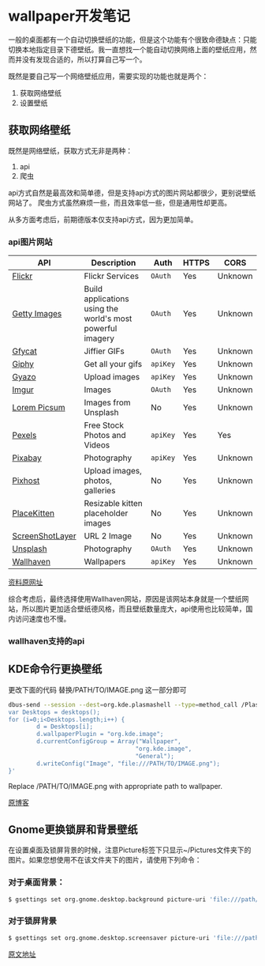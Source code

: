 # wallpaper开发笔记

一般的桌面都有一个自动切换壁纸的功能，但是这个功能有个很致命德缺点：只能切换本地指定目录下德壁纸。我一直想找一个能自动切换网络上面的壁纸应用，然而并没有发现合适的，所以打算自己写一个。

既然是要自己写一个网络壁纸应用，需要实现的功能也就是两个：
1. 获取网络壁纸
2. 设置壁纸

## 获取网络壁纸
既然是网络壁纸，获取方式无非是两种：
1. api
2. 爬虫

api方式自然是最高效和简单德，但是支持api方式的图片网站都很少，更别说壁纸网站了。
爬虫方式虽然麻烦一些，而且效率低一些，但是通用性却更高。

从多方面考虑后，前期德版本仅支持api方式，因为更加简单。

### api图片网站

API | Description | Auth | HTTPS | CORS |
|---|---|---|---|---|
| [Flickr](https://www.flickr.com/services/api/) | Flickr Services | `OAuth` | Yes | Unknown |
| [Getty Images](http://developers.gettyimages.com/en/) | Build applications using the world's most powerful imagery | `OAuth` | Yes | Unknown |
| [Gfycat](https://developers.gfycat.com/api/) | Jiffier GIFs | `OAuth` | Yes | Unknown |
| [Giphy](https://developers.giphy.com/docs/) | Get all your gifs | `apiKey` | Yes | Unknown |
| [Gyazo](https://gyazo.com/api/docs) | Upload images | `apiKey` | Yes | Unknown |
| [Imgur](https://apidocs.imgur.com/) | Images | `OAuth` | Yes | Unknown |
| [Lorem Picsum](https://picsum.photos/) | Images from Unsplash | No | Yes | Unknown |
| [Pexels](https://www.pexels.com/api/) | Free Stock Photos and Videos | `apiKey` | Yes | Yes |
| [Pixabay](https://pixabay.com/sk/service/about/api/) | Photography | `apiKey` | Yes | Unknown |
| [Pixhost](https://pixhost.org/api/index.html) | Upload images, photos, galleries | No | Yes | Unknown |
| [PlaceKitten](https://placekitten.com/) | Resizable kitten placeholder images | No | Yes | Unknown |
| [ScreenShotLayer](https://screenshotlayer.com) | URL 2 Image | No | Yes | Unknown |
| [Unsplash](https://unsplash.com/developers) | Photography | `OAuth` | Yes | Unknown |
| [Wallhaven](https://wallhaven.cc/help/api) | Wallpapers | `apiKey` | Yes | Unknown |

[资料原网址](https://github.com/public-apis/public-apis)

综合考虑后，最终选择使用Wallhaven网站，原因是该网站本身就是一个壁纸网站，所以图片更加适合壁纸德风格，而且壁纸数量庞大，api使用也比较简单，国内访问速度也不慢。

### wallhaven支持的api

## KDE命令行更换壁纸

更改下面的代码 替换/PATH/TO/IMAGE.png 这一部分即可

```bash
dbus-send --session --dest=org.kde.plasmashell --type=method_call /PlasmaShell org.kde.PlasmaShell.evaluateScript 'string:
var Desktops = desktops();
for (i=0;i<Desktops.length;i++) {
        d = Desktops[i];
        d.wallpaperPlugin = "org.kde.image";
        d.currentConfigGroup = Array("Wallpaper",
                                    "org.kde.image",
                                    "General");
        d.writeConfig("Image", "file:///PATH/TO/IMAGE.png");
}'
```

Replace /PATH/TO/IMAGE.png with appropriate path to wallpaper.

[原博客](http://ivo-wang.github.io/2018/02/27/kde-wallpaper-command-set/)

## Gnome更换锁屏和背景壁纸

在设置桌面及锁屏背景的时候，注意Picture标签下只显示~/Pictures文件夹下的图片。如果您想使用不在该文件夹下的图片，请使用下列命令：

### 对于桌面背景：

```bash
$ gsettings set org.gnome.desktop.background picture-uri 'file:///path/to/my/picture.jpg'
```

### 对于锁屏背景

```bash
$ gsettings set org.gnome.desktop.screensaver picture-uri 'file:///path/to/my/picture.jpg'
```

[原文地址](https://wiki.archlinux.org/index.php/GNOME)